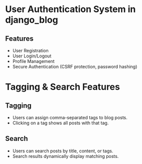 # User Authentication System in django_blog

## Features
- User Registration
- User Login/Logout
- Profile Management
- Secure Authentication (CSRF protection, password hashing)
# Tagging & Search Features

## Tagging
- Users can assign comma-separated tags to blog posts.
- Clicking on a tag shows all posts with that tag.

## Search
- Users can search posts by title, content, or tags.
- Search results dynamically display matching posts.

